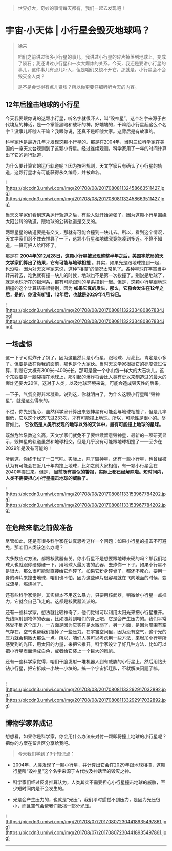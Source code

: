 > 世界好大，奇妙的事情每天都有，我们一起去发现吧！

# 宇宙·小天体 | 小行星会毁灭地球吗？

> 徐来
> 
> 咱们之前讲过很多小行星的事儿。我讲过小行星的碎片掉落到地球上，变成了陨石；我还讲过小行星和一次大爆炸的关系。今天，我还是要讲小行星的事儿，这件事儿有点儿吓人，但是咱们又绕不开它，那就是，小行星会不会毁灭全人类？
> 
> 是不是会觉得有点儿紧张？所以你更要仔细听听今天的内容。

## 12年后撞击地球的小行星

今天我要跟你说的这颗小行星，听名字就很吓人，叫“毁神星”。这个名字来源于古代埃及的神话，是一个掌管黑暗和破坏的神。好端端的，干嘛给小行星起这么个名字？没事儿吓唬人干嘛？我跟你说，还真不是吓唬大家。这背后是有故事的。

科学家也是最近几年才发现这颗小行星的。那是在2004年，当时三位科学家在美国的一座天文台观测到了这颗小行星。经过连续观测，科学家用了一年的时间计算出了它的运行轨道，

为什么要计算它的运行轨道呢？因为按照规则，天文学家只有确认了小行星的轨道，这颗行星才有可能获得永久编号，并被命名。

![https://piccdn3.umiwi.com/img/201708/08/201708081132458663511427.jpg](https://piccdn3.umiwi.com/img/201708/08/201708081132458663511427.jpg)

当天文学家们看到这条运行轨道之后，有些人就开始紧张了，因为这颗小行星围绕太阳公转的轨道，跟地球的公转轨道是交叉的。

两颗星星的轨道要是有交叉，那就有可能会撞到一块儿去。所以，看到这个情况，天文学家们忍不住去推算了一下，这颗小行星和地球究竟能凑到多近。不算不知道，一算可把人给吓坏了。

那是在 **2004年的12月28日，这颗小行星被发现整整半年之后，美国宇航局的天文学家们算出了结果，它有可能与地球相撞** 。其实，如果光是跟地球撞到一起，也没啥。因为对天文学家来说，这种“相撞”的情况太常见了。各种星球在宇宙当中转来转去，难免就有撞一块儿的时候，地球也不是第一次挨撞了。别说是地球了，就是地球所在的银河系，都有可能跟别的星系撞到一起。但是，这颗小行星跟地球相撞的这个计算结果很特别，因为 **如果它真的发生，那么，它将会发生在12年之后，是的，你没有听错，12年后，也就是2029年4月13日。**

![https://piccdn3.umiwi.com/img/201708/08/201708081132233480867834.jpg](https://piccdn3.umiwi.com/img/201708/08/201708081132233480867834.jpg)

## 一场虚惊

这一下子可就炸开了锅了，因为这虽然只是小行星，跟地球、月亮比，肯定是小多了。但要是放在你我的面前，那也是个大家伙。当时天文学家根据它的亮度做过估算，判断它大概有300米~400米长。那可是像一个小山包一样大的大石块儿。这个东西要是一脑袋撞在地球上，那引起的爆炸将会比人类有史以来制造过的最大的爆炸还要大20倍，这对于人类，以及地球环境来说，可能会造成毁灭性的后果。

一下子，气氛变得非常凝重。说到这，你就明白了，为什么这颗小行星叫“毁神星”，就是这么得来的。

不过，你先别担心，虽然科学家计算出来毁神星有可能会与地球相撞了，但是几率很低，它以这个状态飞过233次，才有可能撞上地球。所以，可能性是很小的。尽管如此， **它依然是人类所发现的地球以外的天体中，最有可能撞上地球的星球。**

既然危险系数这么高，天文学家们就免不了要继续留意毁神星，最新的一项研究显示，毁神星的轨道虽然和地球相交，但是几乎没有可能跟地球相撞了——至少在2029年是没有可能的！

听到这，你终于松了一口气吧。实际上，除了毁神星，还有一些小行星，也曾经被认为有可能会在近几十年内撞上地球，比如之前大家相信，有一颗小行星会在2040年撞过来。但是， **目前所有类似的警报，实际上都已经解除啦。短时间内，人类不需要担心小行星撞击地球的威胁了。**

![https://piccdn3.umiwi.com/img/201708/08/201708081133153967784202.jpg](https://piccdn3.umiwi.com/img/201708/08/201708081133153967784202.jpg)

## 在危险来临之前做准备

尽管如此，还是有很多科学家在认真思考这样一个问题：如果小行星的撞击不可避免，那咱们人类该怎么办呢？

大多数应对方法，都跟核武器有关。你小行星不是想要跟地球来硬的吗？那我们地球人也就跟你硬碰硬一下，用地球人最厉害的武器，去炸你一下子。如果小行星不是很大，那么很可能就直接给它炸碎了。如果它粉身碎骨了，都还不死心，要用一身的碎片来撞击地球，咱们也不怕，因为这些碎片很容易就在飞向地面的时候，变成流星，燃烧掉了。

还有些科学家觉得，其实根本不用这么暴力，只要用核武器，稍微给小行星一点推力，它就会自己飞走的。这都是核武器流派的。

还有一些科学家，想法就比较神奇了，他们觉得可以利用太阳光来把小行星推开。光线照射到物体的表面，比如照射到咱们的身上吧，它是会产生压力的。我们平常感受不到这个压力，一方面是因为它实在是太微弱了，另一方面，是因为周围有空气存在，空气也帮我们挡掉了一些压力。在宇宙空间里，因为没有空气，这个光的压力就会稍微大那么一点。所以，咱们人类可以考虑用一些方法，来增加小行星所感受到的光压，用太阳的力量，来把它推开。科学家设计了好几种方法，比如可以把小行星表面涂成白色，或者给它装上一个巨大的风帆。

还有一些科学家觉得，咱们干脆发射一堆机器人到有威胁的小行星上，然后用钻头钻小行星，把它拆成一小块一小块的。搞一个宇宙拆迁队，不就解决问题了嘛。    

![https://piccdn3.umiwi.com/img/201708/08/201708081133292917032892.jpg](https://piccdn3.umiwi.com/img/201708/08/201708081133292917032892.jpg)

## 博物学家养成记

想想看，如果你是科学家，你会用什么办法来对付一颗即将撞上地球的小行星呢？把你的方案在留言区分享给我吧。

> 今天我们学到了3个知识点：

* 2004年，人类发现了一颗小行星，并计算出它会在2029年跟地球相撞，这颗行星叫“毁神星”这个名字来源于古代埃及神话里的毁灭之神。

* 科学家们经过反复推算认为，人类其实不需要担心小行星撞击地球的威胁，至少短时间内是不会发生的。

* 光是会产生压力的，也就是“光压”，我们平时感觉不到压力，是因为光压很小，而且空气会帮我们抵挡一部分光压。

![https://piccdn3.umiwi.com/img/201708/07/201708072304418935497861.jpg](https://piccdn3.umiwi.com/img/201708/07/201708072304418935497861.jpg)

---

